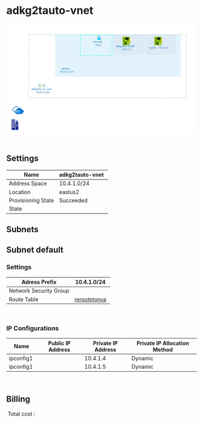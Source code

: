 # adkg2tauto-vnet
![Cloudockit](../assets/22f4216dff7e423187d55db247a622fd.jpg) 
## Settings


| Name | adkg2tauto-vnet  |
| --- | --- |
| Address Space | 10.4.1.0/24  |
| Location | eastus2  |
| Provisioning State | Succeeded  |
| State |   |



## Subnets

## Subnet default

### Settings


| Adress Prefix | 10.4.1.0/24  |
| --- | --- |
| Network Security Group |   |
| Route Table | [reroutetonva](reroutetonva--747290517.md)  |

 
### IP Configurations


| Name | Public IP Address | Private IP Address | Private IP Allocation Method |
| --- | --- | --- | --- |
| ipconfig1  |   | 10.4.1.4  | Dynamic  |
| ipconfig1  |   | 10.4.1.5  | Dynamic  |
 







## Billing
 Total cost : 
